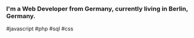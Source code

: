 ### I'm a Web Developer from Germany, currently living in Berlin, Germany.

#javascript #php #sql #css
